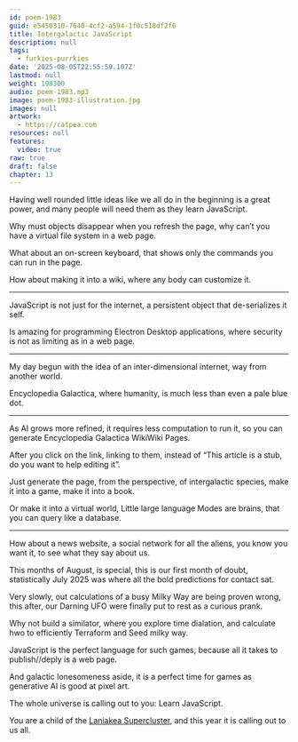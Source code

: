 ```yaml
---
id: poem-1983
guid: e5450310-7640-4cf2-a594-1f0c518df2f6
title: Intergalactic JavaScript
description: null
tags:
  - furkies-purrkies
date: '2025-08-05T22:55:59.107Z'
lastmod: null
weight: 198300
audio: poem-1983.mp3
image: poem-1983-illustration.jpg
images: null
artwork:
  - https://catpea.com
resources: null
features:
  video: true
raw: true
draft: false
chapter: 13
---
```


Having well rounded little ideas like we all do in the beginning is a great power,
and many people will need them as they learn JavaScript.

Why must objects disappear when you refresh the page,
why can’t you have a virtual file system in a web page.

What about an on-screen keyboard,
that shows only the commands you can run in the page.

How about making it into a wiki,
where any body can customize it.

---

JavaScript is not just for the internet,
a persistent object that de-serializes it self.

Is amazing for programming Electron Desktop applications,
where security is not as limiting as in a web page.

---

My day begun with the idea of an inter-dimensional internet,
way from another world.

Encyclopedia Galactica, where humanity,
is much less than even a pale blue dot.

---

As AI grows more refined, it requires less computation to run it,
so you can generate Encyclopedia Galactica WikiWiki Pages.

After you click on the link, linking to them,
instead of “This article is a stub, do you want to help editing it”.

Just generate the page, from the perspective, of intergalactic species,
make it into a game, make it into a book.

Or make it into a virtual world, Little large language Modes are brains,
that you can query like a database.

---

How about a news website, a social network for all the aliens,
you know you want it, to see what they say about us.

This months of August, is special, this is our first month of doubt,
statistically July 2025 was where all the bold predictions for contact sat.

Very slowly, out calculations of a busy Milky Way are being proven wrong,
this after, our Darning UFO were finally put to rest as a curious prank.

Why not build a similator, where you explore time dialation,
and calculate hwo to efficiently Terraform and Seed milky way.

JavaScript is the perfect language for such games,
because all it takes to publish//deply is a web page.

And galactic lonesomeness aside,
it is a perfect time for games as generative AI is good at pixel art.

The whole universe is calling out to you:
Learn JavaScript.

You are a child of the [Laniakea Supercluster][1],
and this year it is calling out to us all.

[1]: https://en.wikipedia.org/wiki/Laniakea_Supercluster
